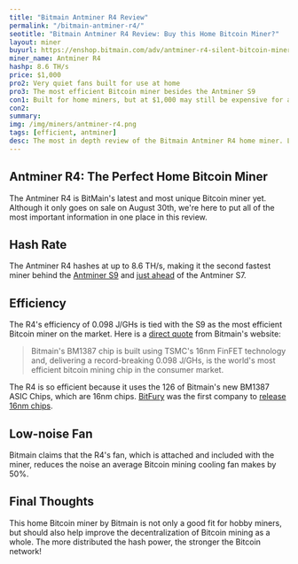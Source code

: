```yaml
---
title: "Bitmain Antminer R4 Review"
permalink: "/bitmain-antminer-r4/"
seotitle: "Bitmain Antminer R4 Review: Buy this Home Bitcoin Miner?"
layout: miner
buyurl: https://enshop.bitmain.com/adv/antminer-r4-silent-bitcoin-miner.html
miner_name: Antminer R4
hashp: 8.6 TH/s
price: $1,000
pro2: Very quiet fans built for use at home
pro3: The most efficient Bitcoin miner besides the Antminer S9
con1: Built for home miners, but at $1,000 may still be expensive for average hobby miner
con2: 
summary: 
img: /img/miners/antminer-r4.png
tags: [efficient, antminer]
desc: The most in depth review of the Bitmain Antminer R4 home miner. Learn about its pros, cons, profitability, and more! 
---
```


## Antminer R4: The Perfect Home Bitcoin Miner

The Antminer R4 is BitMain's latest and most unique Bitcoin miner yet. Although it only goes on sale on August 30th, we're here to put all of the most important information in one place in this review. 

## Hash Rate

The Antminer R4 hashes at up to 8.6 TH/s, making it the second fastest miner behind the [Antminer S9](/bitmain-antminer-s9/) and [just ahead](/mining-hardware/) of the Antminer S7.

## Efficiency

The R4's efficiency of 0.098 J/GHs is tied with the S9 as the most efficient Bitcoin miner on the market. Here is a [direct quote](https://enshop.bitmain.com/adv/antminer-r4-silent-bitcoin-miner.html) from Bitmain's website: 

> Bitmain's BM1387 chip is built using TSMC's 16nm FinFET technology and, delivering a record-breaking 0.098 J/GHs, is the world's most efficient bitcoin mining chip in the consumer market.

The R4 is so efficient because it uses the 126 of Bitmain's new BM1387 ASIC Chips, which are 16nm chips. [BitFury](http://bitfury.com/products) was the first company to [release 16nm chips](https://www.cryptocoinsnews.com/bitfury-will-mass-produce-fastest-and-most-effective-16nm-asic-miner-chips/). 

## Low-noise Fan

Bitmain claims that the R4's fan, which is attached and included with the miner, reduces the noise an average Bitcoin mining cooling fan makes by 50%. 

## Final Thoughts

This home Bitcoin miner by Bitmain is not only a good fit for hobby miners, but should also help improve the decentralization of Bitcoin mining as a whole. The more distributed  the hash power, the stronger the Bitcoin network! 